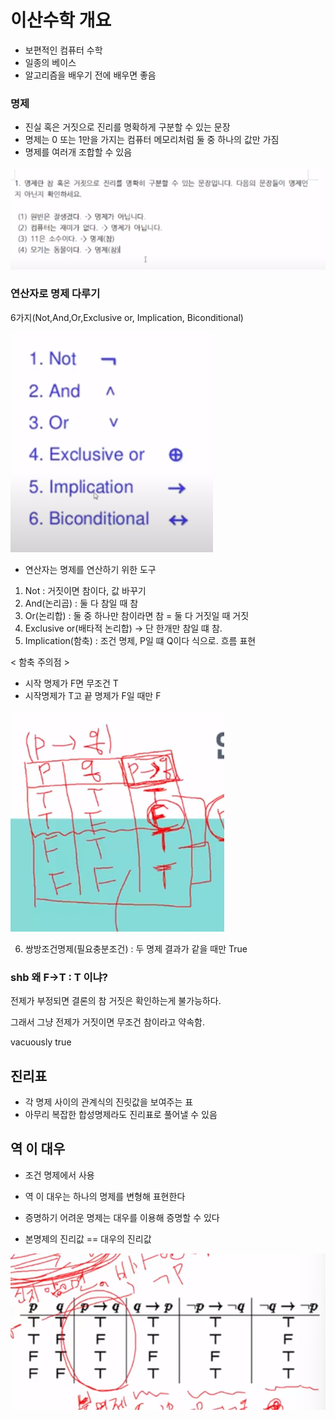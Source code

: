 # 이산수학 개요
- 보편적인 컴퓨터 수학
- 일종의 베이스
- 알고리즘을 배우기 전에 배우면 좋음


### 명제

- 진실 혹은 거짓으로 진리를 명확하게 구분할 수 있는 문장
- 명제는 0 또는 1만을 가지는 컴퓨터 메모리처럼 둘 중 하나의 값만 가짐
- 명제를 여러개 조합할 수 있음 

![alt text](image.png)

### 연산자로 명제 다루기

6가지(Not,And,Or,Exclusive or, Implication, Biconditional)

![alt text](image-1.png)

- 연산자는 명제를 연산하기 위한 도구
1. Not : 거짓이면 참이다, 값 바꾸기
2. And(논리곱) : 둘 다 참일 때 참
3. Or(논리합) : 둘 중 하나만 참이라면 참 = 둘 다 거짓일 때 거짓
4. Exclusive or(배타적 논리합) -> 단 한개만 참일 떄 참.
5. Implication(함축) : 조건 명제, P일 떄 Q이다 식으로. 흐름 표현

< 함축 주의점 >

- 시작 명제가 F면 무조건 T
- 시작명제가 T고 끝 명제가 F일 때만 F

![alt text](image-2.png)

6. 쌍방조건명제(필요충분조건) : 두 명제 결과가 같을 때만 True


### shb 왜 F->T : T 이냐?

전제가 부정되면 결론의 참 거짓은 확인하는게 불가능하다.

그래서 그냥 전제가 거짓이면 무조건 참이라고 약속함.

vacuously true


## 진리표

- 각 명제 사이의 관계식의 진릿값을 보여주는 표
- 아무리 복잡한 합성명제라도 진리표로 풀어낼 수 있음

## 역 이 대우

- 조건 명제에서 사용
- 역 이 대우는 하나의 명제를 변형해 표현한다
- 증명하기 어려운 명제는 대우를 이용해 증명할 수 있다

- 본명제의 진리값 == 대우의 진리값

![alt text](image-3.png)


